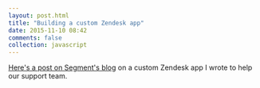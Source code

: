 ```yaml
---
layout: post.html
title: "Building a custom Zendesk app"
date: 2015-11-10 08:42
comments: false
collection: javascript
---
```


[Here's a post on Segment's blog](https://segment.com/blog/make-data-actionable-in-zendesk/) on a custom Zendesk app I wrote to help our support team.
